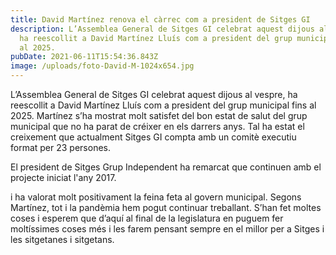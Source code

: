 ```yaml
---
title: David Martínez renova el càrrec com a president de Sitges GI
description: L’Assemblea General de Sitges GI celebrat aquest dijous al vespre,
  ha reescollit a David Martínez Lluís com a president del grup municipal fins
  al 2025.
pubDate: 2021-06-11T15:54:36.843Z
image: /uploads/foto-David-M-1024x654.jpg
---
```

L’Assemblea General de Sitges GI celebrat aquest dijous al vespre, ha reescollit a David Martínez Lluís com a president del grup municipal fins al 2025. Martínez s’ha mostrat molt satisfet del bon estat de salut del grup municipal que no ha parat de créixer en els darrers anys. Tal ha estat el creixement que actualment Sitges GI compta amb un comitè executiu format per 23 persones.

El president de Sitges Grup Independent ha remarcat que continuen amb el projecte iniciat l'any 2017.

i ha valorat molt positivament la feina feta al govern municipal. Segons Martínez, tot i la pandèmia hem pogut continuar treballant. S’han fet moltes coses i esperem que d’aquí al final de la legislatura en puguem fer moltíssimes coses més i les farem pensant sempre en el millor per a Sitges i les sitgetanes i sitgetans.